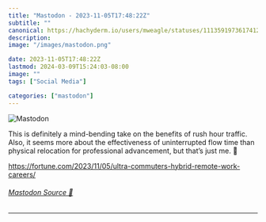 ```yaml
---
title: "Mastodon - 2023-11-05T17:48:22Z"
subtitle: ""
canonical: https://hachyderm.io/users/mweagle/statuses/111359197361741261
description:
image: "/images/mastodon.png"

date: 2023-11-05T17:48:22Z
lastmod: 2024-03-09T15:24:03-08:00
image: ""
tags: ["Social Media"]

categories: ["mastodon"]
---
```

![Mastodon](/images/mastodon.png)

<p>This is definitely a mind-bending take on the benefits of rush hour traffic. Also, it seems more about the effectiveness of uninterrupted flow time than physical relocation for professional advancement, but that’s just me. 🤷</p><p><a href="https://fortune.com/2023/11/05/ultra-commuters-hybrid-remote-work-careers/" target="_blank" rel="nofollow noopener noreferrer" translate="no"><span class="invisible">https://</span><span class="ellipsis">fortune.com/2023/11/05/ultra-c</span><span class="invisible">ommuters-hybrid-remote-work-careers/</span></a></p>


###### [Mastodon Source 🐘](https://hachyderm.io/@mweagle/111359197361741261)

___
